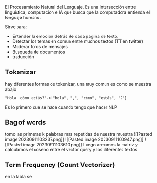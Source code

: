 El Procesamiento Natural del Lenguaje. Es una intersección entre linguistica, computacion e IA que busca que la computadora entienda el lenguaje humano.

Sirve para: 
- Entender la emocion detrás de cada pagina de texto.
- Detectar los temas en comun entre muchos textos (TT en twitter)
- Moderar foros de mensajes
- Busqueda de documentos
- traducción


## Tokenizar
hay diferentes formas de tokenizar, una muy comun es como se muestra abajo
```
"Hola, cómo estás?"->["hola", ",", "cómo", "estás", "?"]
```

Es lo primero que se hace cuando tengo que hacer NLP

## Bag of words

tomo las primeras k palabras mas repetidas de nuestra muestra
![[Pasted image 20230911103237.png]]
![[Pasted image 20230911100947.png]]
![[Pasted image 20230911103610.png]]
Luego armamos la matriz y calculamos 
el coseno entre el vector query y los diferentes textos

## Term Frequency (Count Vectorizer)

en la tabla se 
